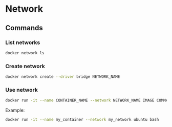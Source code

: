 # Network

## Commands

### List networks

```bash
docker network ls
```

### Create network

```bash
docker network create --driver bridge NETWORK_NAME
```

### Use network

```bash
docker run -it --name CONTAINER_NAME --network NETWORK_NAME IMAGE COMMAND
```

Example:

```bash
docker run -it --name my_container --network my_network ubuntu bash
```
